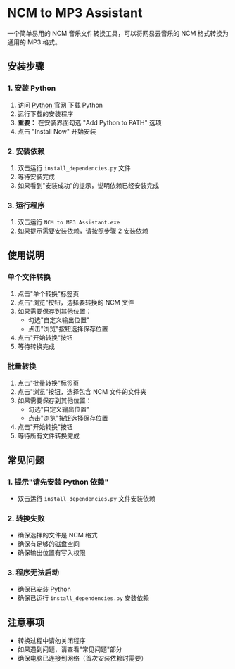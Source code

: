 # NCM to MP3 Assistant

一个简单易用的 NCM 音乐文件转换工具，可以将网易云音乐的 NCM 格式转换为通用的 MP3 格式。

## 安装步骤

### 1. 安装 Python

1. 访问 [Python 官网](https://www.python.org/downloads/) 下载 Python
2. 运行下载的安装程序
3. **重要：** 在安装界面勾选 "Add Python to PATH" 选项
4. 点击 "Install Now" 开始安装

### 2. 安装依赖

1. 双击运行 `install_dependencies.py` 文件
2. 等待安装完成
3. 如果看到"安装成功"的提示，说明依赖已经安装完成

### 3. 运行程序

1. 双击运行 `NCM to MP3 Assistant.exe`
2. 如果提示需要安装依赖，请按照步骤 2 安装依赖

## 使用说明

### 单个文件转换

1. 点击"单个转换"标签页
2. 点击"浏览"按钮，选择要转换的 NCM 文件
3. 如果需要保存到其他位置：
   - 勾选"自定义输出位置"
   - 点击"浏览"按钮选择保存位置
4. 点击"开始转换"按钮
5. 等待转换完成

### 批量转换

1. 点击"批量转换"标签页
2. 点击"浏览"按钮，选择包含 NCM 文件的文件夹
3. 如果需要保存到其他位置：
   - 勾选"自定义输出位置"
   - 点击"浏览"按钮选择保存位置
4. 点击"开始转换"按钮
5. 等待所有文件转换完成

## 常见问题

### 1. 提示"请先安装 Python 依赖"
- 双击运行 `install_dependencies.py` 文件安装依赖

### 2. 转换失败
- 确保选择的文件是 NCM 格式
- 确保有足够的磁盘空间
- 确保输出位置有写入权限

### 3. 程序无法启动
- 确保已安装 Python
- 确保已运行 `install_dependencies.py` 安装依赖

## 注意事项

- 转换过程中请勿关闭程序
- 如果遇到问题，请查看"常见问题"部分
- 确保电脑已连接到网络（首次安装依赖时需要） 